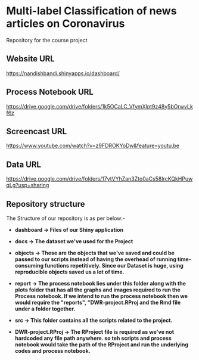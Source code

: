 # Multi-label Classification of news articles on Coronavirus
Repository for the course project

## Website URL

https://nandishbandi.shinyapps.io/dashboard/

## Process Notebook URL
https://drive.google.com/drive/folders/1k5OCaLC_VfymXlpt9z48y5bOrwvLkf6z

## Screencast URL
https://www.youtube.com/watch?v=z9FDROKYoDw&feature=youtu.be

## Data URL
https://drive.google.com/drive/folders/17ytVYhZan3Zto0aCs58IrcKQkHPuwqLg?usp=sharing

## Repository structure


The Structure of our repository is as per below:-

* **dashboard -> Files of our Shiny application**

* **docs -> The dataset we've used for the Project**


* **objects -> These are the objects that we've saved and could be passed to our scripts instead of having the overhead of running time-consuming functions repetitively. Since our Dataset is huge, using reproducible objects saved us a lot of time.**


* **report -> The process notebook lies under this folder along with the plots folder that has all the graphs and images required to run the Process notebook. If we intend to run the process notebook then we would require the "reports", "DWR-project.RProj and the Rmd file under a folder together.**


* **src -> This folder contains all the scripts related to the project.**


* **DWR-project.RProj -> The RProject file is required as we've not hardcoded any file path anywhere. so teh scripts and process notebook would take the path of the RProject and run the underlying codes and process notebook.**



